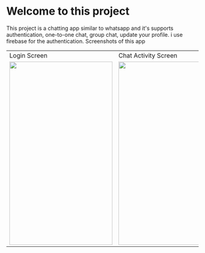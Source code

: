 <h1>Welcome to this project</h1>

This project is a chatting app similar to whatsapp and it's supports authentication, one-to-one chat, group chat, update your profile.
i use firebase for the authentication.
Screenshots of this app

<table>
  <tr>
    <td>Login Screen</td>
     <td>Chat Activity Screen</td>
     <td>Group Chat Activity Screen</td>
     <td>Settings Screen</td>
  </tr>
  <tr>
    <td><img src="https://user-images.githubusercontent.com/77438541/126645356-397cfe88-4842-4f48-a081-a81ac525caa7.png" width=270 height=480></td>
    <td><img src="https://user-images.githubusercontent.com/77438541/126987048-3fc3e02f-259b-41c7-81d1-01c89c6738e1.png" width=270 height=480></td>
    <td><img src="https://user-images.githubusercontent.com/77438541/126986809-67253c9e-6d12-430d-83af-cd406b188802.png" width=270 height=480></td>
     <td><img src="https://user-images.githubusercontent.com/77438541/126645522-e8fa0872-b94d-4f81-a3c4-f0b6bd4f2031.png" width=270 height=480></td>
  </tr>
 </table>

